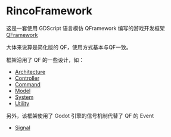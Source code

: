 # RincoFramework

这是一套使用 GDScript 语言模仿 QFramework 编写的游戏开发框架
[QFramework](https://github.com/liangxiegame/QFramework)

大体来说算是简化版的 QF，使用方式基本与QF一致。

框架沿用了 QF 的一些设计，如：
- [Architecture](Docs/Architecture.md)
- [Controller](Docs/Controller.md)
- [Command](Docs/Command.md)
- [Model](Docs/Component.md)
- [System](Docs/Component.md)
- [Utility](Docs/Component.md)

另外，该框架使用了 Godot 引擎的信号机制代替了 QF 的 Event
- [Signal](Docs/Signal.md)
